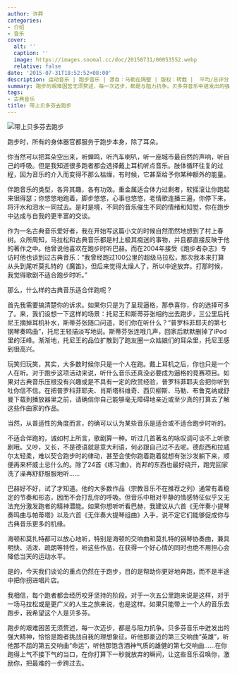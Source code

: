 ```yaml
---
author: 许莽
categories:
- 介绍
- 音乐
cover:
  alt: ''
  caption: ''
  image: https://images.soomal.cc/doc/20150731/00053552.webp
  relative: false
date: '2015-07-31T18:52:52+08:00'
description: 运动音乐 | 跑步音乐 | 源自：马勒在隔壁 | 版权：转载 |  平均/总评分：10.00/30
summary: 跑步的艰难困苦无须赘述，每一次迈步，都是与阻力抗争。贝多芬音乐中迸发出的强大精神，恰恰是跑者挑战自我的理想象征。听他那豪迈的第三交响曲“英雄”，听他那不屈的第五交响曲“命运”，听他那饱含酒神气质的雄健的第七交响曲……
tags:
- 古典音乐
title: 带上贝多芬去跑步
---
```


![带上贝多芬去跑步](https://images.soomal.cc/doc/20150731/00053552.webp)





跑步时，所有的身体器官都服务于跑步本身，除了耳朵。

你当然可以把耳朵空出来，听蝉鸣，听汽车喇叭，听一座城市最自然的声响，听自己的呼吸。但是我知道很多跑者都会选择戴上耳机听点音乐。肢体循环往复的过程，因为音乐的介入而变得不那么枯燥，有时候，它甚至给予你某种额外的能量。

伴跑音乐的类型，各异其趣，各有功效。重金属适合体力过剩者，软摇滚让你跑起来很得瑟；你悠悠地跑着，脚步悠悠，心事也悠悠，老情歌连播三遍，你停下来，将汗水和泪水一同拭去。是时是境，不同的音乐催生不同的情绪和知觉，你在跑步中达成与自我的更丰富的交谈。

作为一名古典音乐爱好者，我在开始写这篇小文的时候自然而然地想到了村上春树。众所周知，马拉松和古典音乐都是村上极其痴迷的事物，并且都直接反映于他的著作之中。他曾说他喜欢在跑步时听巴赫。而在2004年接受《跑步者杂志》专访时他也谈到过古典音乐：“我曾经跑过100公里的超级马拉松，那次我本来打算从头到尾听莫扎特的《魔笛》，但后来觉得太燥人了，所以中途放弃。打那时候，我觉得歌剧不适合跑步时听。”

那么，什么样的古典音乐适合伴跑呢？

首先我需要搞清楚你的诉求。如果你只是为了呈现逼格，那恭喜你，你的选择可多了。来，我们设想一下这样的场景：托尼王和斯蒂芬张相约出去跑步，三公里后托尼王摘掉耳机补水，斯蒂芬张随口问道，哥们你在听什么？“普罗科菲耶夫的第七钢琴奏鸣曲”，托尼王轻描淡写地说。斯蒂芬张连哦几声，回家后默默删掉了iPod里的汪峰。渐渐地，托尼王的品位扩散到了跑友圈一众姑娘们的耳朵里，托尼王感到很高兴。

玩笑归玩笑，其实，大多数时候你只是一个人在跑。戴上耳机之后，你也只是一个人在听。对于跑步这项活动来说，听什么音乐还真没必要成为逼格的竞赛项目。如果对古典音乐压根没有兴趣或是不具有一定的欣赏经验，普罗科菲耶夫会把你听到吐你信不信。在把普罗科菲耶夫、肖斯塔科维奇、西贝柳斯、马勒、布鲁克纳或舒曼下载到播放器里之前，请确信你自己能够毫无障碍地亲近或至少真的打算去了解这些作曲家的作品。

当然，从普适性的角度而言，的确可以认为某些音乐是适合或不适合跑步时听的。

不适合伴跑的，诚如村上所言，歌剧算一种。听过几首著名的咏叹调可谈不上听歌剧哦。又吵，又长，不是德语就是意大利语，何必跟自己过不去呢。德彪西和拉威尔太轻柔，难以契合跑步时的律动，甚至会使你跑着跑着就想有张沙发躺下来，顺便再来杯威士忌什么的。除了24首《练习曲》，肖邦的东西也最好绕开，跑完回家洗了澡再舒舒服服地听……

巴赫好不好，试了才知道。他的大多数作品（宗教音乐不在推荐之列）通常有着稳定的节奏和形态，因而不会打乱你的呼吸。但音乐中相对平静的情感特征似乎又无法充分激发跑者的精神潜能。如果你想听听看巴赫，我建议从六首《无伴奏小提琴奏鸣曲与帕蒂塔》以及六首《无伴奏大提琴组曲》入手，说不定它们能够促成你与古典音乐更多的机缘。

海顿和莫扎特都可以放心地听，特别是海顿的交响曲和莫扎特的钢琴协奏曲，兼具明快、活泼、疏朗等特性，听这些作品，在获得一个好心情的同时也绝不用担心会降低当天的运动水平。

是的，今天我们谈论的重点仍然在于跑步，目的是帮助你更好地奔跑，而不是半途中把你拐进唱片店。

我相信，每个跑者都会经历咬牙坚持的阶段。对于一次五公里跑来说是这样，对于一场马拉松或是更广义的人生之旅来说，也是这样。如果只能带上一个人的音乐去跑步，我希望这个人是贝多芬。

跑步的艰难困苦无须赘述，每一次迈步，都是与阻力抗争。贝多芬音乐中迸发出的强大精神，恰恰是跑者挑战自我的理想象征。听他那豪迈的第三交响曲“英雄”，听他那不屈的第五交响曲“命运”，听他那饱含酒神气质的雄健的第七交响曲……在你跑得上气不接下气的当口，在你打算下一秒就放弃的瞬间，让这些音乐召唤你，激励你，把最难的一步跨过去。